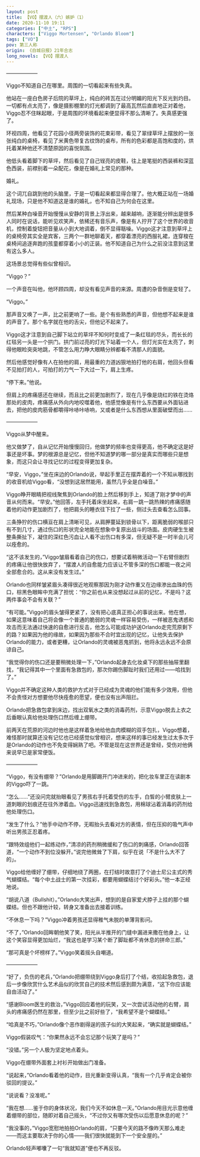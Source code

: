 ```yaml
---
layout: post
title: 【VO】摆渡人（六）嫉妒（1）
date: 2020-11-10 19:11
categories: ["中土", "RPS"]
characters: ["Viggo Mortensen", "Orlando Bloom"]
tags: ["VO"]
pov: 第三人称
origin: 《白城日报》21年合志
long_novels: 【VO】摆渡人
---
```


——————

Viggo不知道自己在哪里。周围的一切看起来有些失真。

他站在一座白色房子后院的草坪上，纯白的砖瓦在过分明媚的阳光下反光到灼目。一切都有点太亮了，像是摄影棚里的灯光都调到了最高瓦然后直直地正对着他，Viggo忍不住眯起眼，于是周围的环境看起来便显得不那么清晰了。失真感更强了。

环视四周，他看见了花园小径两旁装饰的花束彩带，看见了翠绿草坪上摆放的一张张纯白的桌椅，看见了米黄色带复古纹饰的桌布，所有的色彩都是高饱和度的，烘托着某种他还不清楚原因的喜悦氛围。

他低头看着脚下的草坪，然后看见了自己锃亮的皮鞋，往上是笔挺的西装裤和深蓝色西装，前襟别着一朵配花，像是在婚礼上常见的那种。

婚礼。

这个词兀自跳到他的头脑里，于是一切看起来都显得合理了。他大概正站在一场婚礼现场，只是他不知道这是谁的婚礼，也不知自己为何会在这里。

然后某种白噪音开始慢慢从安静的背景上浮出来，越来越响，逐渐能分辨出是很多人同时在说话，能听见欢笑声，依稀还有音乐声，像是有人拧开了这个世界的收音机，控制着旋钮把音量从小到大地调着，倒不显得聒噪。Viggo这才注意到草坪上的桌椅旁其实全是宾客，三两个一群地聊着天，都穿着漂亮的西服礼裙，连穿梭在桌椅间追逐奔跑的孩童都穿着小小的正装。他不知道自己为什么之前没注意到这里有这么多人。

这场景总觉得有些似曾相识。

“Viggo？”

一个声音在叫他，他环顾四周，却没有看见声音的来源。周遭的杂音倒是变轻了。

“Viggo。”

那声音又唤了一声，比之前更响了一些。是个有些熟悉的声音，但他想不起来是谁的声音了。那个名字就在他的舌尖，但他记不起来了。

Viggo这才注意到自己脚下站立的草坪不知何时变成了一条红毯的尽头，而长长的红毯另一头是一个拱门。拱门前过亮的灯光下站着一个人，但灯光实在太亮了，刺得他眼睑突突地跳，不管怎么用力睁大眼睛分辨都看不清那人的面貌。

然后他感觉好像有人在拍他的肩，用最重的力道凶狠地拍打他的右肩，他回头但看不见拍打的人，可拍打的力气一下大过一下，肩上生疼。

“停下来。”他说。

但肩上的疼痛感还在继续，而且比之前更加剧烈了，现在几乎像是烧红的铁在烫烙那处的皮肉，疼痛感从外向内地咬噬着他，他感觉像是有什么东西要从外面钻进去，把他的皮肉筋骨都嚼得咔哧咔哧响，又或者是什么东西想从里面破壁而出……

——————

Viggo从梦中醒来。

他又做梦了，自从记忆开始慢慢回归，他做梦的频率也变得更高，他不确定这是好事还是坏事。梦的根源总是记忆，但他不知道梦的哪一部分是真实而哪些只是想象，而这只会让寻找记忆的过程变得更加复杂。

“早安，Viggo，”坐在床边的Orlando说，举起手里正在摆弄着的一个不知从哪找到的收音机给Viggo看，“没想到这居然能用，虽然几乎全是白噪音。”

Viggo睁开眼睛把视线聚焦到Orlando的脸上然后移到手上，知道了刚才梦中的声音从何而来。“早安。”他回答，左手托着床坐起来，右肩一跳一跳热辣的疼痛感随着他的动作更加剧烈了，他把肩头的睡衣往下拉了一些，侧过头去查看怎么回事。

三条狰狞的伤口横亘在肩上清晰可见，从肩胛蔓延到锁骨以下，距离脆弱的喉部只有不到几寸，通过伤口的形状完全地能在想象中复原出战斗的场面。皮肉硬生生被整条撕扯下，凝住的深红色污血让人看不出伤口有多深，但无疑不是一时半会儿可以痊愈的。

“这不该发生的，”Viggo皱眉看着自己的伤口，想要试着稍微活动一下右臂但剧烈的疼痛让他很快放弃了，“摆渡人的自愈能力应该让不管多深的伤口都能一夜之间全部愈合的。这从来没有发生过。”

Orlando也同样皱紧眉头凑得很近地观察那因为刚才动作重又在边缘渗出血珠的伤口，棕黑色眼眸中充满了担忧：“你之前也从来没想起过从前的记忆，不是吗？这两件事会不会有关联？”

“有可能。”Viggo的眉头皱得更紧了，没有把心底真正担心的事说出来。他在想，如果这意味着自己将会像一个普通的脆弱的灵魂一样容易受伤，一样被恶鬼诱惑和攻击而无法通过快速的自愈进行反击，他怎么可能成功护送Orlando走完荒原剩下的路？如果因为他的缘故，如果因为那些不合时宜出现的记忆，让他失去保护Orlando的能力，或者更糟，让Orlando的灵魂被恶鬼抓到，他将永远永远不会原谅自己。

“我觉得你的伤口还是要稍微处理一下，”Orlando起身去化妆桌下的那些抽屉里翻找，“我记得其中一个里面有急救包的，那次你踢伤脚趾时我们还用过——哈找到了。”

Viggo并不确定这种人类的救护方式对于已经成为灵魂的他们能有多少效用，但他不会责怪对方想要他尽快痊愈的愿望，便也没有出声阻拦。

Orlando把急救包拿到床边，找出双氧水之类的消毒药剂，示意Viggo脱去上衣之后垂眼认真给他处理伤口然后缠上绷带。

前两天在荒原的河边时他也是这样着急地给他血肉模糊的双手包扎，Viggo想着，难怪那时就算还没有记忆也已经感觉似曾相识，想来这样的事已经发生过太多次于是Orlando的动作也不免变得娴熟了吧。不管是现在这世界还是曾经，受伤对他俩来说早已是家常便饭。

——————

“Viggo，有没有绷带？”Orlando是用脚踢开门冲进来的，把化妆车里正在读剧本的Viggo吓了一跳。

“怎么……”还没问完就抬眼看见了男孩右手托着受伤的左手，白皙的小臂皮肤上一道刺眼的划痕还在往外渗着血。Viggo迅速找到急救包，用棉球沾着消毒的药剂给他处理伤口。

“发生了什么？”他手中动作不停，无暇抬头去看对方的表情，但在压抑的吸气声中听出男孩正忍着疼。

“跟特效组他们一起练动作，”清凉的药剂稍微缓和了伤口的刺痛感，Orlando回答道，“一个动作不到位没躲开。”说完他微耸了下肩，似乎在说「不是什么大不了的」。

Viggo给他缠好了绷带，仔细地绕了两圈，在打结时故意打了个迪士尼公主式的秀气蝴蝶结。“每个中土战士的第一次挂彩，都要用蝴蝶结讨个好彩头。”他一本正经地说。

“胡说八道（Bullshit）。”Orlando大笑出声，想到的是自家爱犬脖子上挂的那个蝴蝶结。但也不跟他计较，转身又准备出去接着训练。

“不休息一下吗？”Viggo冲着男孩还显得稚气未脱的单薄背影问。

“不了，”Orlando回眸朝他笑了笑，阳光从半推开的门缝中漏进来撒在他身上，让这个笑容显得更加灿烂，“我这也是学习某个断了脚趾都不肯休息的拼命三郎。”

“那可真是个坏榜样了。”Viggo笑着摇头自嘲道。

——————

“好了，负伤的老兵，”Orlando把绷带绕到Viggo身后打了个结，收拾起急救包，退后一步像欣赏什么艺术品似的欣赏自己的技术然后感到颇为满意，“这下你应该能自由活动了。”

“感谢Bloom医生的救治，”Viggo回应着他的玩笑，又一次尝试活动他的右臂，肩头的疼痛感仍然在那里，但至少比之前好些了，“我希望不是个蝴蝶结。”

“哈真是不巧，”Orlando像个恶作剧得逞的孩子似的大笑起来，“确实就是蝴蝶结。”

Viggo假装叹气：“你果然永远不会忘记那个玩笑了是吗？”

“没错。”另一个人极为坚定地点着头。

Viggo在绷带外面套上衬衫开始做出门准备。

“说起来，”Orlando看着他的动作，目光重新变得认真，“我有一个几乎肯定会被你驳回的提议。”

“说说看？没准呢。”

“我在想……鉴于你的身体状况，我们今天不如休息一天。”Orlando用目光示意他缠着绷带的部位，随即对着自己摇头，“不过你又有哪次受伤以后愿意休息的呢？”

“我没事的，”Viggo宽慰地拍拍Orlando的肩，“只要今天的路不像昨天那么难走——而这主要取决于你的心情——我们很快就能到下一个安全屋的。”

Orlando轻声嘟囔了一句“我就知道”便也不再反驳。
